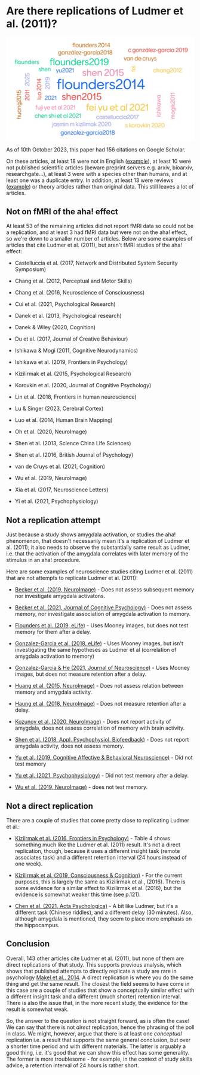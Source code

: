 # Are there replications of Ludmer et al. (2011)?

![word cloud](ludmer.png)

As of 10th October 2023, this paper had 156 citations on Google Scholar.

On these articles, at least 18 were not in English ([example](https://journal.psych.ac.cn/xlxb/CN/10.3724/SP.J.1041.2021.00837)), at least 10 were not published scientific articles (beware preprint servers e.g. arxiv, bioarxiv, researchgate...), at least 3 were with a species other than humans, and at least one was a duplicate entry. In addition, at least 13 were reviews ([example](https://www.ncbi.nlm.nih.gov/pmc/articles/PMC3574774/)) or theory articles rather than original data. This still leaves a lot of articles.

## Not on fMRI of the aha! effect

At least 53 of the remaining articles did not report fMRI data so could not be a replication, and at least 3 had fMRI data but were not on the aha! effect, so we're down to a smaller number of articles. Below are some examples of articles that cite Ludmer et al. (2011), but aren't fMRI studies of the aha! effect:

- Castelluccia et al. (2017, Network and Distributed System Security Symposium)

- Chang et al. (2012, Perceptual and Motor Skills)

- Chang et al. (2016, Neuroscience of Consciousness)

- Cui et al. (2021, Psychological Research)

- Danek et al. (2013, Psychological research)

- Danek & Wiley (2020, Cognition)

- Du et al. (2017, Journal of Creative Behaviour)

- Ishikawa & Mogi (2011, Cognitive Neurodynamics)

- Ishikawa et al. (2019, Frontiers in Psychology) 

- Kizilirmak et al. (2015, Psychological Research)

- Korovkin et al. (2020, Journal of Cognitive Psychology)

- Lin et al. (2018, Frontiers in human neuroscience)

- Lu & Singer (2023, Cerebral Cortex)

- Luo et al. (2014, Human Brain Mapping)

- Oh et al. (2020, NeuroImage)

- Shen et al. (2013, Science China Life Sciences)

- Shen et al. (2016, British Journal of Psychology)

- van de Cruys et al. (2021, Cognition)

- Wu et al. (2019, NeuroImage)

- Xia et al. (2017, Neuroscience Letters)

- Yi et al. (2021, Psychophysiology) 

## Not a replication attempt

Just because a study shows amygdala activation, or studies the aha! phenomenon, that doesn't necessarily mean it's a replication of Ludmer et al. (2011); it also needs to observe the substantially same result as Ludmer, i.e. that the activation of the amygdala correlates with later memory of the stimulus in an aha! procedure. 

Here are some examples of neuroscience studies citing Ludmer et al. (2011) that are not attempts to replicate Ludmer et al. (2011):

- [Becker et al. (2019, NeuroImage)](https://onlinelibrary.wiley.com/doi/10.1002/hbm.24785) - Does not assess subsequent memory nor investigate amygdala activatons.

- [Becker et al. (2021, Journal of Cognitive Psychology)](https://www.researchgate.net/profile/Maxi-Becker/publication/343497974_Verbal_insight_revisited_-_Dissociable_neurocognitive_processes_underlying_solutions_accompanied_by_an_AHA_experience_with_and_without_prior_restructuring/links/5f312b1592851cd302ebff87/Verbal-insight-revisited-Dissociable-neurocognitive-processes-underlying-solutions-accompanied-by-an-AHA-experience-with-and-without-prior-restructuring.pdf) - Does not assess memory, nor investigate association of amygdala activation to memory.

- [Flounders et al. (2019, eLife)](https://elifesciences.org/articles/41861.pdf) - Uses Mooney images, but does not test memory for them after a delay. 

- [Gonzalez-Garcia et al. (2018, eLife)](https://elifesciences.org/articles/36068.pdf) - Uses Mooney images, but isn't investigating the same hypotheses as Ludmer et al (correlation of amygdala activation to memory)

- [Gonzalez-Garcia & He (2021, Journal of Neuroscience)](https://www.jneurosci.org/content/jneuro/41/1/167.full.pdf) - Uses Mooney images, but does not measure retention after a delay.

- [Huang et al. (2015, NeuroImage)](http://39.105.135.139/media/files/30.pdf) - Does not assess relation between memory and amygdala activity.

- [Haung et al. (2018, NeuroImage)](http://39.105.135.139/media/files/47.pdf) - Does not measure retention after a delay.

- [Kozunov et al. (2020, NeuroImage)](https://www.ncbi.nlm.nih.gov/pmc/articles/PMC7762843/pdf/main.pdf) - Does not report activity of amygdala, does not assess correlation of memory with brain activity. 

- [Shen et al. (2018, Appl. Psychophysiol. Biofeedback)](http://39.105.135.139/media/files/49.pdf) - Does not report amygdala activity, does not assess memory.

- [Yu et al. (2019, Cognitive Affective & Behavioral Neuroscience)](https://link.springer.com/article/10.3758/s13415-019-00702-6) - Did not test memory

- [Yu et al. (2021, Psychophysiology)](https://onlinelibrary.wiley.com/doi/abs/10.1111/psyp.13886?casa_token=t6vvyc2TFtEAAAAA:ePccXYPejXnA5tfId1d1JjAfc_UGhUYni004LHtVYbPd1zFuLLNhT5xg35pT7TZv7BHCfXkj9P3ygJg) - Did not test memory after a delay.

- [Wu et al. (2019, NeuroImage)](https://www.sciencedirect.com/science/article/pii/S1053811919305580) - does not test memory.

## Not a direct replication

There are a couple of studies that come pretty close to replicating Ludmer et al.:

- [Kizilrmak et al. (2016, Frontiers in Psychology)](https://www.frontiersin.org/articles/10.3389/fpsyg.2016.01693/full) - Table 4 shows something much like the Ludmer et al. (2011) result. It's not a direct replication, though, because it uses a different insight task (remote associates task) and a different retention interval (24 hours instead of one week).

- [Kizilirmak et al. (2019, Consciousness & Cognition)](https://reader.elsevier.com/reader/sd/pii/S105381001830566X?token=EF434E82863D4EEC007C609DB2C87EFB3B282F3718568C5B78B1C6CAE2465B4135C5FD80CA9ABD175525FD5232E683C1&originRegion=eu-west-1&originCreation=20211006091820) - For the current purposes, this is largely the same as Kizilirmak et al., (2016). There is some evidence for a similar effect to Kizilirmak et al. (2016), but the evidence is somewhat weaker this time (see p.121). 

- [Chen et al. (2021, Acta Psychologica)](https://journal.psych.ac.cn/acps/EN/article/downloadArticleFile.do?attachType=PDF&id=4905) - A bit like Ludmer, but it's a different task (Chinese riddles), and a different delay (30 minutes). Also, although amygdala is mentioned, they seem to place more emphasis on the hippocampus.


## Conclusion

Overall, 143 other articles cite Ludmer et al. (2011), but none of them are direct replications of that study. This supports previous analysis, which shows that published attempts to directly replicate a study are rare in psychology [Makel et al., 2014](https://www.researchgate.net/profile/Matthew-Makel/publication/258180081_Replications_in_Psychology_Research_How_Often_Do_They_Really_Occur/links/00b49534d1bb6e6fe5000000/Replications-in-Psychology-Research-How-Often-Do-They-Really-Occur.pdf).  A direct replication is where you do the same thing and get the same result. The closest the field seems to have come in this case are a couple of studies that show a conceptually similar effect with a different insight task and a different (much shorter) retention interval. There is also the issue that, in the more recent study, the evidence for the result is somewhat weak. 

So, the answer to the question is not straight forward, as is often the case! We can say that there is not _direct_ replication, hence the phrasing of the poll in class. We might, however, argue that there is at least one _conceptual_ replication i.e. a result that supports the same general conclusion, but over a shorter time period and with different materials. The latter is arguably a good thing, i.e. it's good that we can show this effect has some generality. The former is more troublesome - for example, in the context of study skills advice, a retention interval of 24 hours is rather short. 

